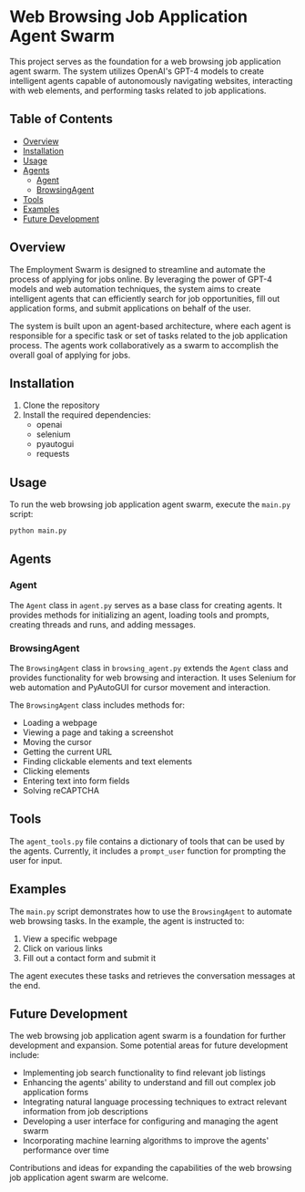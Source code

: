 # Web Browsing Job Application Agent Swarm

This project serves as the foundation for a web browsing job application agent swarm. The system utilizes OpenAI's GPT-4 models to create intelligent agents capable of autonomously navigating websites, interacting with web elements, and performing tasks related to job applications.

## Table of Contents
- [Overview](#overview)
- [Installation](#installation)
- [Usage](#usage)
- [Agents](#agents)
  - [Agent](#agent)
  - [BrowsingAgent](#browsingagent)
- [Tools](#tools)
- [Examples](#examples)
- [Future Development](#future-development)

## Overview

The Employment Swarm is designed to streamline and automate the process of applying for jobs online. By leveraging the power of GPT-4 models and web automation techniques, the system aims to create intelligent agents that can efficiently search for job opportunities, fill out application forms, and submit applications on behalf of the user.

The system is built upon an agent-based architecture, where each agent is responsible for a specific task or set of tasks related to the job application process. The agents work collaboratively as a swarm to accomplish the overall goal of applying for jobs.

## Installation

1. Clone the repository
2. Install the required dependencies:
   - openai
   - selenium
   - pyautogui
   - requests

## Usage

To run the web browsing job application agent swarm, execute the `main.py` script:

```bash
python main.py
```

## Agents

### Agent

The `Agent` class in `agent.py` serves as a base class for creating agents. It provides methods for initializing an agent, loading tools and prompts, creating threads and runs, and adding messages.

### BrowsingAgent

The `BrowsingAgent` class in `browsing_agent.py` extends the `Agent` class and provides functionality for web browsing and interaction. It uses Selenium for web automation and PyAutoGUI for cursor movement and interaction.

The `BrowsingAgent` class includes methods for:
- Loading a webpage
- Viewing a page and taking a screenshot
- Moving the cursor
- Getting the current URL
- Finding clickable elements and text elements
- Clicking elements
- Entering text into form fields
- Solving reCAPTCHA

## Tools

The `agent_tools.py` file contains a dictionary of tools that can be used by the agents. Currently, it includes a `prompt_user` function for prompting the user for input.

## Examples

The `main.py` script demonstrates how to use the `BrowsingAgent` to automate web browsing tasks. In the example, the agent is instructed to:
1. View a specific webpage
2. Click on various links
3. Fill out a contact form and submit it

The agent executes these tasks and retrieves the conversation messages at the end.

## Future Development

The web browsing job application agent swarm is a foundation for further development and expansion. Some potential areas for future development include:

- Implementing job search functionality to find relevant job listings
- Enhancing the agents' ability to understand and fill out complex job application forms
- Integrating natural language processing techniques to extract relevant information from job descriptions
- Developing a user interface for configuring and managing the agent swarm
- Incorporating machine learning algorithms to improve the agents' performance over time

Contributions and ideas for expanding the capabilities of the web browsing job application agent swarm are welcome.

